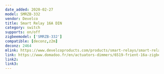 ```yaml
---
date_added: 2020-02-27
model: SMRZB-332
vendor: Develco
title: Smart Relay 16A DIN
category: switch
supports: on/off
zigbeemodel: ['SMRZB-332']
compatible: [deconz,z2m]
deconz: 2464
mlink: https://www.develcoproducts.com/products/smart-relays/smart-relay-16a-din/
link: https://www.domadoo.fr/en/actuators-dimmers/6519-frient-16a-zigbee-onoff-smart-relay-din-rail-format-consumption-measurement-5713594003979.html
link2: 
link3: 
---
```


